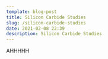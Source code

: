 ```yaml
---
template: blog-post
title: Silicon Carbide Studies
slug: /silicon-carbide-studies
date: 2021-02-08 22:39
description: Silicon Carbide Studies
---
```

AHHHHH